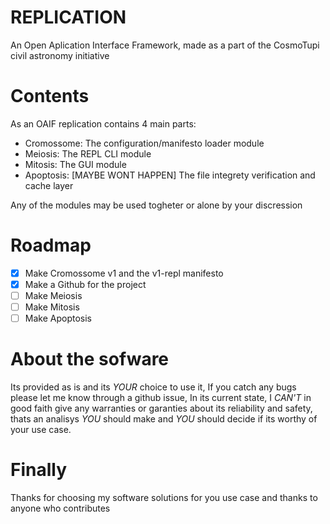 # REPLICATION
An Open Aplication Interface Framework, made as a part of the CosmoTupi civil astronomy initiative

# Contents

As an OAIF replication contains 4 main parts:

- Cromossome: The configuration/manifesto loader module
- Meiosis: The REPL CLI module
- Mitosis: The GUI module
- Apoptosis: [MAYBE WONT HAPPEN] The file integrety verification and cache layer

Any of the modules may be used togheter or alone by your discression

# Roadmap

- [x] Make Cromossome v1 and the v1-repl manifesto
- [x] Make a Github for the project
- [ ] Make Meiosis
- [ ] Make Mitosis
- [ ] Make Apoptosis

# About the sofware

Its provided as is and its _YOUR_ choice to use it,
If you catch any bugs please let me know through a github issue,
In its current state, I _CAN'T_ in good faith give any warranties or 
garanties about its reliability and safety, thats an analisys _YOU_ 
should make and _YOU_ should decide if its worthy of your use case.

# Finally

Thanks for choosing my software solutions for you use case and thanks to anyone who contributes
